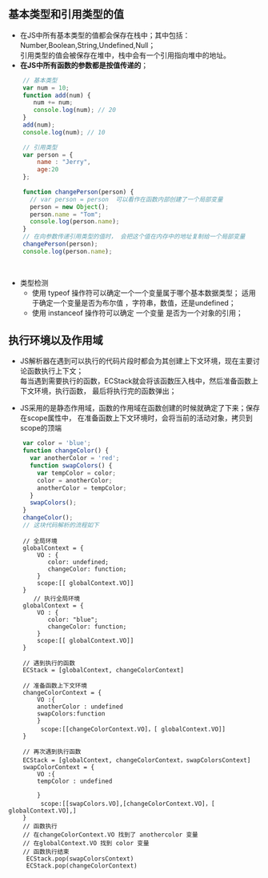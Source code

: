 基本类型和引用类型的值
-- 
* 在JS中所有基本类型的值都会保存在栈中；其中包括：Number,Boolean,String,Undefined,Null；  
引用类型的值会被保存在堆中，栈中会有一个引用指向堆中的地址。
* **在JS中所有函数的参数都是按值传递的**；
```js
    // 基本类型 
    var num = 10;
    function add(num) {
       num += num;
       console.log(num); // 20
    }
    add(num);
    console.log(num); // 10 
    
    // 引用类型
    var person = {
        name : "Jerry",
        age:20
    };
    
    function changePerson(person) {
      // var person = person  可以看作在函数内部创建了一个局部变量  
      person = new Object();
      person.name = "Tom";
      console.log(person.name);
    }
    // 在向参数传递引用类型的值时， 会把这个值在内存中的地址复制给一个局部变量
    changePerson(person); 
    console.log(person.name);
    
    
```
* 类型检测
    * 使用 typeof 操作符可以确定一个一个变量属于哪个基本数据类型；  适用于确定一个变量是否为布尔值
    ，字符串，数值，还是undefined；
    * 使用 instanceof 操作符可以确定 一个变量 是否为一个对象的引用；
    
执行环境以及作用域
--    
* JS解析器在遇到可以执行的代码片段时都会为其创建上下文环境，现在主要讨论函数执行上下文；  
每当遇到需要执行的函数，ECStack就会将该函数压入栈中，然后准备函数上下文环境，执行函数，
最后将执行完的函数弹出；

* JS采用的是静态作用域，函数的作用域在函数创建的时候就确定了下来；保存在scope属性中，
在准备函数上下文环境时，会将当前的活动对象，拷贝到scope的顶端

```js
    var color = 'blue';
    function changeColor() {
      var anotherColor = 'red';
      function swapColors() {
        var tempColor = color;
        color = anotherColor;
        anotherColor = tempColor;
      }
      swapColors();
    }
    changeColor();
    // 这块代码解析的流程如下
```
```
    // 全局环境
    globalContext = {
        VO : {
           color: undefined;
           changeColor: function;
        }
        scope:[[ globalContext.VO]]
    }
       // 执行全局环境
    globalContext = {
        VO : {
           color: "blue";
           changeColor: function;
        }
        scope:[[ globalContext.VO]]
    }
 
    // 遇到执行的函数
    ECStack = [globalContext, changeColorContext]
    
    // 准备函数上下文环境
    changeColorContext = {
        VO :{
        anotherColor : undefined
        swapColors:function
        }
         scope:[[changeColorContext.VO]，[ globalContext.VO]]
    }
    
    // 再次遇到执行函数
    ECStack = [globalContext, changeColorContext，swapColorsContext]
    swapColorContext = {
        VO :{
        tempColor : undefined
     
        }
         scope:[[swapColors.VO],[changeColorContext.VO]，[ globalContext.VO],]
    }
    // 函数执行
    // 在changeColorContext.VO 找到了 anothercolor 变量
    // 在globalContext.VO 找到 color 变量 
    // 函数执行结束 
     ECStack.pop(swapColorsContext)
     ECStack.pop(changeColorContext)
```